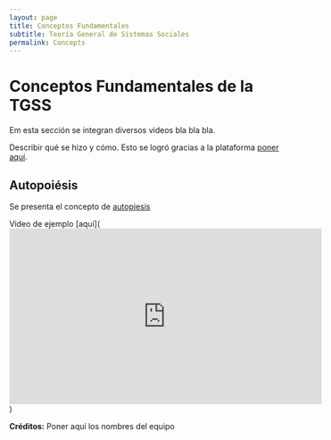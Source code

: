 ```yaml
---
layout: page
title: Conceptos Fundamentales
subtitle: Teoría General de Sistemas Sociales
permalink: Concepts
---
```


# Conceptos Fundamentales de la TGSS 

Em esta sección se integran diversos videos bla bla bla.

Describir qué se hizo y cómo. Esto se logró gracias a la plataforma [poner aquí](https://www.dirección.com/). 

## Autopoiésis

Se presenta el concepto de [autopiesis](http://tikititititi) 

Video de ejemplo [aquí](<iframe width="560" height="315" src="https://www.youtube.com/embed/eJnQBXmZ7Ek?start=90" title="YouTube video player" frameborder="0" allow="accelerometer; autoplay; clipboard-write; encrypted-media; gyroscope; picture-in-picture; web-share" allowfullscreen></iframe>)


**Créditos:** Poner aquí los nombres del equipo
